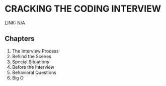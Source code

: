 # CRACKING THE CODING INTERVIEW

LINK: N/A

## Chapters

1. The Interview Process
2. Behind the Scenes
3. Special Situations
4. Before the Interview
5. Behavioral Questions
6. Big O
